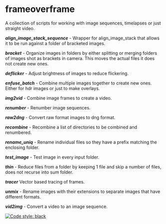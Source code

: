 # frameoverframe

A collection of scripts for working with image sequences, timelapses or just straight video.


***align\_image\_stack_sequence*** - Wrapper for align\_image\_stack that allows it to be run against a folder of bracketed images.

***bracket*** - Organize images in folders by either splitting or merging folders of images shot as brackets in camera. This moves the actual files it does not create new ones.

***deflicker*** - Adjust brightness of images to reduce flickering.

***enfuse_batch*** - Combine multiple images together to create new ones. Either for hdr images or just to make overlays.

***img2vid*** - Combine image frames to create a video.

***renumber*** - Renumber image sequences.

***raw2dng*** - Convert raw format images to dng format.

***recombine*** - Recombine a list of directories to be combined and renumbered.

***rename_uniq*** - Rename individual files so they have a prefix matching the enclosing folder.

***test_image*** - Test image in every input folder.

***thin*** - Reduce files from a folder by keeping 1 file and skip a number of files, does not recurse into sum folder.

***tracer*** Vector based tracing of frames.

***unmix*** - Rename images with their extensions to separate images that have different
formats.

***vid2img*** - Convert a video to an image sequence.






[![Code style: black](https://img.shields.io/badge/code%20style-black-000000.svg)](https://github.com/psf/black)

